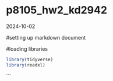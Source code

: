 p8105_hw2_kd2942
================
2024-10-02

\#setting up markdown document

\#loading libraries

``` r
library(tidyverse)
library(readxl)
```

\`\`\`
